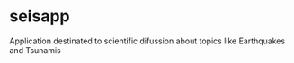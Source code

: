 # seisapp
Application destinated to scientific difussion about topics like Earthquakes and Tsunamis
